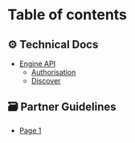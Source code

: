 # Table of contents

## ⚙ Technical Docs

* [Engine API](README.md)
  * [Authorisation](technical-docs/engine-api/authorisation.md)
  * [Discover](technical-docs/engine-api/discover.md)

## 🗃 Partner Guidelines

* [Page 1](partner-guidelines/page-1.md)
